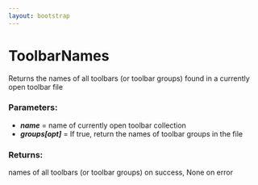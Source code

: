 ```yaml
---
layout: bootstrap
---
```


# ToolbarNames

Returns the names of all toolbars (or toolbar groups) found in a
        currently open toolbar file
        

### Parameters:

- ***name*** = name of currently open toolbar collection
- ***groups[opt]*** = If true, return the names of toolbar groups in the file
        

### Returns:


names of all toolbars (or toolbar groups) on success, None on error
        
